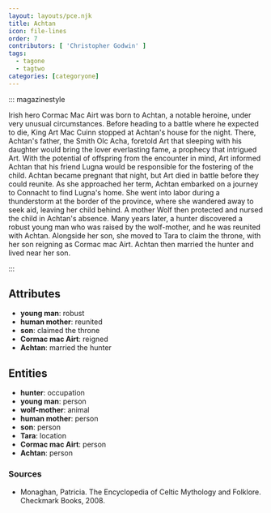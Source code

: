 ```yaml
---
layout: layouts/pce.njk
title: Achtan
icon: file-lines
order: 7
contributors: [ 'Christopher Godwin' ]
tags:
  - tagone
  - tagtwo
categories: [categoryone]
---
```


::: magazinestyle

Irish hero Cormac Mac Airt was born to Achtan, a notable heroine, under very unusual circumstances. Before heading to a battle where he expected to die, King Art Mac Cuinn stopped at Achtan's house for the night. There, Achtan's father, the Smith Olc Acha, foretold Art that sleeping with his daughter would bring the lover everlasting fame, a prophecy that intrigued Art. With the potential of offspring from the encounter in mind, Art informed Achtan that his friend Lugna would be responsible for the fostering of the child. Achtan became pregnant that night, but Art died in battle before they could reunite. As she approached her term, Achtan embarked on a journey to Connacht to find Lugna's home. She went into labor during a thunderstorm at the border of the province, where she wandered away to seek aid, leaving her child behind. A mother Wolf then protected and nursed the child in Achtan's absence. Many years later, a hunter discovered a robust young man who was raised by the wolf-mother, and he was reunited with Achtan. Alongside her son, she moved to Tara to claim the throne, with her son reigning as Cormac mac Airt. Achtan then married the hunter and lived near her son.

:::

## Attributes

- **young man**: robust
- **human mother**: reunited
- **son**: claimed the throne
- **Cormac mac Airt**: reigned
- **Achtan**: married the hunter

## Entities

- **hunter**: occupation
- **young man**: person
- **wolf-mother**: animal
- **human mother**: person
- **son**: person
- **Tara**: location
- **Cormac mac Airt**: person
- **Achtan**: person

### Sources

- Monaghan, Patricia. The Encyclopedia of Celtic Mythology and Folklore. Checkmark Books, 2008.

